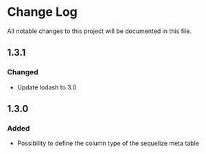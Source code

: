 # Change Log
All notable changes to this project will be documented in this file.

## 1.3.1
### Changed
- Update lodash to 3.0

## 1.3.0
### Added
- Possibility to define the column type of the sequelize meta table
